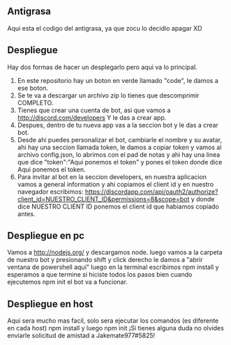 ## Antigrasa ##
Aqui esta el codigo del antigrasa, ya que zocu lo decidio apagar XD
## Despliegue ##
Hay dos formas de hacer un desplegarlo pero aqui va lo principal.
1. En este repositorio hay un boton en verde llamado "code", le damos a ese boton.
2. Se te va a descargar un archivo zip lo tienes que descomprimir COMPLETO.
3. Tienes que crear una cuenta de bot, asi que vamos a http://discord.com/developers Y le das a crear app.
4. Despues, dentro de tu nueva app vas a la seccion bot y le das a crear bot.
5. Desde ahi puedes personalizar el bot, cambiarle el nombre y su avatar, ahi hay una seccion llamada token, le damos a copiar token y vamos al archivo config.json, lo abrimos con
el pad de notas y ahi hay una linea que dice "token":"Aqui ponemos el token" y pones el token donde dice Aqui ponemos el token.
6. Para invitar al bot en la seccion developers, en nuestra aplicacion vamos a general information y ahi copiamos el client id y en nuestro navegador escribimos:
https://discordapp.com/api/oauth2/authorize?client_id=NUESTRO_CLIENT_ID&permissions=8&scope=bot
y donde dice NUESTRO CLIENT ID ponemos el client id que habiamos copiado antes.
## Despliegue en pc ##
Vamos a http://nodejs.org/ y descargamos node.
luego vamos a la carpeta de nuestro bot y presionando shift y click derecho le damos a "abrir ventana de powershell aqui"
luego en la terminal escribimos npm install y esperamos a que termine
si hiciste todos los pasos bien cuando ejecutemos npm init el bot va a funcionar.
## Despliegue en host ##
Aqui sera mucho mas facil, solo sera ejecutar los comandos (es diferente en cada host) npm install y luego npm init
¡Si tienes alguna duda no olvides enviarle solicitud de amistad a Jakemate977#5825!
